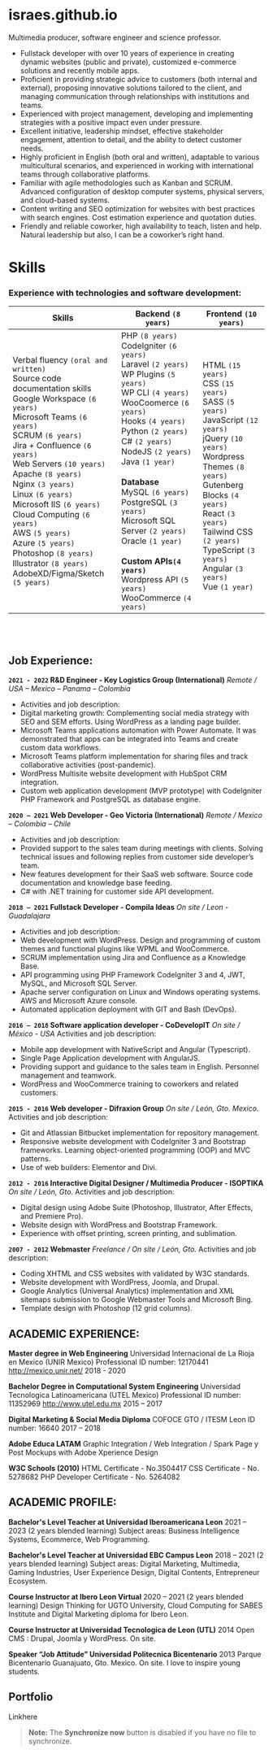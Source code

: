 # israes.github.io
Multimedia producer, software engineer and science professor.

 - Fullstack developer with over 10 years of experience in creating dynamic websites (public and private), customized e-commerce solutions and recently mobile apps. 
 -  Proficient in providing strategic advice to customers (both internal and external), proposing innovative solutions tailored to the client, and managing communication through relationships with institutions and teams.
 -  Experienced with project management, developing and implementing strategies with a positive impact even under pressure.
 - Excellent initiative, leadership mindset, effective stakeholder engagement, attention to detail, and the ability to detect customer needs. 
  - Highly proficient in English (both oral and written), adaptable to various multicultural scenarios, and experienced in working with international teams through collaborative platforms. 
  - Familiar with agile methodologies such as Kanban and SCRUM. Advanced configuration
   of desktop computer systems, physical servers, and cloud-based
   systems. 
  - Content writing and SEO optimization for websites with best practices with search engines. Cost estimation experience and quotation duties. 
  - Friendly and reliable coworker, high availability to teach, listen and help. Natural leadership but also, I can be a coworker’s right hand.

# Skills
### Experience with technologies and software development:
|Skills| Backend `(8 years)` | Frontend `(10 years)` |
|--|--|--|
|Verbal fluency `(oral and written)`<br>Source code documentation skills<br>Google Workspace `(6 years)`<br>Microsoft Teams `(6 years)`<br>SCRUM `(6 years)`<br>Jira + Confluence `(6 years)`<br>Web Servers `(10 years)`<br>Apache `(8 years)`<br>Nginx `(3 years)`<br>Linux `(6 years)`<br>Microsoft IIS `(6 years)`<br>Cloud Computing `(6 years)`<br>AWS `(5 years)`<br>Azure `(5 years)`<br>Photoshop `(8 years)`<br>Illustrator `(8 years)`<br>AdobeXD/Figma/Sketch `(5 years)`|PHP `(8 years)`<br>CodeIgniter `(6 years)`<br>Laravel `(2 years)`<br>WP Plugins `(5 years)`<br>WP CLI `(4 years)`<br>WooCoomerce `(6 years)`<br>Hooks `(4 years)`<br>Python `(2 years)`<br>C# `(2 years)`<br>NodeJS `(2 years)`<br>Java `(1 year)`<br><br>**Database**<br>MySQL `(6 years)`<br>PostgreSQL `(3 years)`<br>Microsoft SQL Server `(2 years)`<br>Oracle `(1 year)`<br><br>**Custom APIs`(4 years)`**<br>Wordpress API `(5 years)`<br>WooCommerce `(4 years)`<br> |<br>HTML `(15 years)`<br>CSS `(15 years)`<br>SASS `(5 years)`<br>JavaScript `(12 years)`<br>jQuery `(10 years)`<br>Wordpress  Themes `(8 years)`<br>Gutenberg Blocks `(4 years)`<br>React `(3 years)`<br>Tailwind CSS `(2 years)`<br>TypeScript `(3 years)`<br>Angular `(3 years)`<br>Vue `(1 year)`|

<br><br>
## Job Experience:
**`2021 - 2022` R&D Engineer - Key Logistics Group (International)**
*Remote / USA – Mexico – Panama – Colombia*
- Activities and job description:
- Digital marketing growth: Complementing social media strategy with SEO and SEM efforts. Using WordPress as a landing page builder.
- Microsoft Teams applications automation with Power Automate. It was demonstrated that apps can be integrated into Teams and create custom data workflows.
- Microsoft Teams platform implementation for sharing files and track collaborative activities (post-pandemic).
- WordPress Multisite website development with HubSpot CRM integration.
- Custom web application development (MVP prototype) with CodeIgniter PHP Framework and PostgreSQL as database engine.

**`2020 – 2021` Web Developer - Geo Victoria (International)**
*Remote / Mexico – Colombia – Chile*
- Activities and job description:
- Provided support to the sales team during meetings with clients. Solving technical issues and following replies from customer side developer’s team.
- New features development for their  SaaS web software. Source code documentation and knowledge base feeding.
- C# with .NET training for customer side API development.

**`2018 – 2021`  Fullstack Developer - Compila Ideas**
*On site / Leon - Guadalajara*
- Activities and job description:
- Web development with WordPress. Design and programming of custom themes and functional plugins like WPML and WooCommerce.
- SCRUM implementation using Jira and Confluence as a Knowledge Base.
- API programming using PHP Framework CodeIgniter 3 and 4, JWT, MySQL, and Microsoft SQL Server.
- Apache server configuration on Linux and Windows operating systems. AWS and Microsoft Azure console.
- Automated application deployment with GIT and Bash (DevOps).

**`2016 – 2018` Software application developer - CoDevelopIT**
*On site / México - USA*
Activities and job description:
- Mobile app development with NativeScript and Angular (Typescript).
- Single Page Application development with AngularJS.
- Providing support and guidance to the sales team in English. Personnel management and teamwork.
- WordPress and WooCommerce training to coworkers and related customers.

**`2015 - 2016` Web developer - Difraxion Group**
*On site / León, Gto. Mexico.*
Activities and job description:
- Git and Atlassian Bitbucket implementation for repository management.
- Responsive website development with CodeIgniter 3 and Bootstrap frameworks. Learning object-oriented programming (OOP) and MVC patterns.
- Use of web builders: Elementor and Divi.

**`2012 - 2016`  Interactive Digital Designer / Multimedia Producer - ISOPTIKA**
*On site / León, Gto.*
Activities and job description:
- Digital design using Adobe Suite (Photoshop, Illustrator, After Effects, and Premiere Pro).
- Website design with WordPress and Bootstrap Framework.
- Experience with offset printing, screen printing, and sublimation.

**`2007 - 2012`  Webmaster**
*Freelance / On site / León, Gto.*
Activities and job description:
- Coding XHTML and CSS websites with validated by W3C standards.
- Website development with  WordPress, Joomla, and Drupal.
- Google Analytics (Universal Analytics) implementation and XML sitemaps submission to Google Webmaster Tools and Microsoft Bing.
- Template design with Photoshop (12 grid columns).

## ACADEMIC EXPERIENCE:
**Master degree in Web Engineering**
Universidad Internacional de La Rioja en Mexico (UNIR Mexico)
Professional ID number: 12170441
http://mexico.unir.net/
2018 - 2020

**Bachelor Degree in Computational System Engineering**
Universidad Tecnologica  Latinoamericana (UTEL Mexico)
Professional ID number: 11352969
http://www.utel.edu.mx
2015 – 2017

**Digital Marketing & Social Media Diploma**
COFOCE GTO / ITESM Leon
ID number: 16640
2017 – 2018

**Adobe Educa LATAM**
Graphic Integration / Web Integration / Spark Page y Post
Mockups with Adobe Xperience Design

**W3C Schools (2010)**
HTML Certificate - No.3504417
CSS Certificate - No. 5278682
PHP Developer Certificate - No. 5264082

## ACADEMIC PROFILE:
**Bachelor's Level Teacher at Universidad Iberoamericana Leon**
2021 – 2023 (2 years blended learning)
Subject areas: Business Intelligence Systems, Ecommerce, Web Programming.

**Bachelor's Level Teacher at Universidad EBC Campus Leon**
2018 – 2021 (2 years blended learning)
Subject areas: Digital Marketing, Multimedia, Gaming Industries, User Experience Design, Digital Contents, Entrepreneur Ecosystem.

**Course Instructor at Ibero Leon Virtual**
2020 – 2021 (2 years blended learning)
Design Thinking for UGTO University, Cloud Computing for SABES Institute and Digital Marketing diploma for Ibero Leon.

**Course Instructor at Universidad Tecnologica de Leon (UTL)**
2014 Open CMS : Drupal, Joomla y WordPress. On site.

**Speaker “Job Attitude” Universidad Politecnica  Bicentenario**
2013 Parque Bicentenario Guanajuato, Gto. Mexico. On site.
I love to inspire young students.


## Portfolio

Linkhere
> **Note:** The **Synchronize now** button is disabled if you have no file to synchronize.
